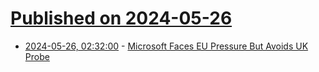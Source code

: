 # [Published on 2024-05-26](index.md)

* [2024-05-26, 02:32:00](https://soylentnews.org/article.pl?sid=24/05/24/2356207&from=rss) - [Microsoft Faces EU Pressure But Avoids UK Probe](https://soylentnews.org/article.pl?sid=24/05/24/2356207&from=rss)
